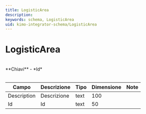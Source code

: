 ```yaml
---
title: LogisticArea
description:
keywords: schema, LogisticArea
uid: kimo-integrator-schema/LogisticArea
---
```


# LogisticArea

<br>
**Chiavi**
- *Id*
<br><br>

| Campo | Descrizione | Tipo | Dimensione | Note |
| --- | --- | --- | --- | --- |
| Description | Descrizione | text | 100 |  |
| Id | Id | text | 50 |  |

